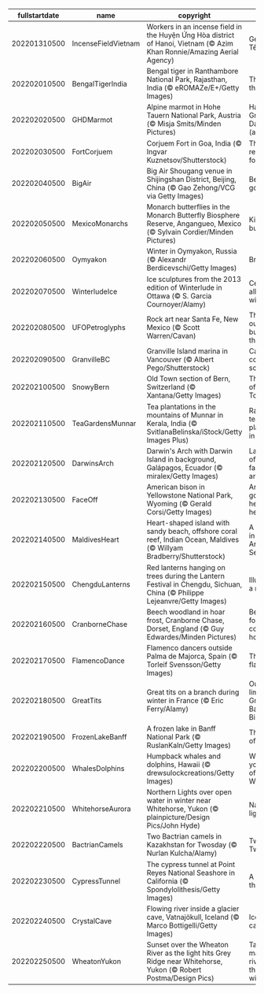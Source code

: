 |fullstartdate|name|copyright|title|image|
|--|--|--|--|--|
202201310500|IncenseFieldVietnam|Workers in an incense field in the Huyện Ứng Hòa district of Hanoi, Vietnam (© Azim Khan Ronnie/Amazing Aerial Agency)|Get set for Tết|![](/en-CA/2022/02/202201310500IncenseFieldVietnam.jpg)|
202202010500|BengalTigerIndia|Bengal tiger in Ranthambore National Park, Rajasthan, India (© eROMAZe/E+/Getty Images)|The year of the Tiger|![](/en-CA/2022/02/202202010500BengalTigerIndia.jpg)|
202202020500|GHDMarmot|Alpine marmot in Hohe Tauern National Park, Austria (© Misja Smits/Minden Pictures)|Happy Groundhog Day (again?)!|![](/en-CA/2022/02/202202020500GHDMarmot.jpg)|
202202030500|FortCorjuem|Corjuem Fort in Goa, India (© Ingvar Kuznetsov/Shutterstock)|The forest reclaims a fortress|![](/en-CA/2022/02/202202030500FortCorjuem.jpg)|
202202040500|BigAir|Big Air Shougang venue in Shijingshan District, Beijing, China (© Gao Zehong/VCG via Getty Images)|Beijing goes big|![](/en-CA/2022/02/202202040500BigAir.jpg)|
202202050500|MexicoMonarchs|Monarch butterflies in the Monarch Butterfly Biosphere Reserve, Angangueo, Mexico (© Sylvain Cordier/Minden Pictures)|King of the butterflies|![](/en-CA/2022/02/202202050500MexicoMonarchs.jpg)|
202202060500|Oymyakon|Winter in Oymyakon, Russia (© Alexandr Berdicevschi/Getty Images)|Brrrrrrrr.|![](/en-CA/2022/02/202202060500Oymyakon.jpg)|
202202070500|WinterludeIce|Ice sculptures from the 2013 edition of Winterlude in Ottawa (© S. Garcia Cournoyer/Alamy)|Celebrating all things winter|![](/en-CA/2022/02/202202070500WinterludeIce.jpg)|
202202080500|UFOPetroglyphs|Rock art near Santa Fe, New Mexico (© Scott Warren/Cavan)|The truth is out there…but not on this rock|![](/en-CA/2022/02/202202080500UFOPetroglyphs.jpg)|
202202090500|GranvilleBC|Granville Island marina in Vancouver (© Albert Pego/Shutterstock)|Calming coastal scenery|![](/en-CA/2022/02/202202090500GranvilleBC.jpg)|
202202100500|SnowyBern|Old Town section of Bern, Switzerland (© Xantana/Getty Images)|The lights of Old Town|![](/en-CA/2022/02/202202100500SnowyBern.jpg)|
202202110500|TeaGardensMunnar|Tea plantations in the mountains of Munnar in Kerala, India (© SvitlanaBelinska/iStock/Getty Images Plus)|Ravishing tea plantations in Munnar|![](/en-CA/2022/02/202202110500TeaGardensMunnar.jpg)|
202202120500|DarwinsArch|Darwin's Arch with Darwin Island in background, Galápagos, Ecuador (© miralex/Getty Images)|Last days of a famous sea arch|![](/en-CA/2022/02/202202120500DarwinsArch.jpg)|
202202130500|FaceOff|American bison in Yellowstone National Park, Wyoming (© Gerald Corsi/Getty Images)|American goliaths go head-to-head|![](/en-CA/2022/02/202202130500FaceOff.jpg)|
202202140500|MaldivesHeart|Heart-shaped island with sandy beach, offshore coral reef, Indian Ocean, Maldives (© Willyam Bradberry/Shutterstock)|A Valentine in the Arabian Sea|![](/en-CA/2022/02/202202140500MaldivesHeart.jpg)|
202202150500|ChengduLanterns|Red lanterns hanging on trees during the Lantern Festival in Chengdu, Sichuan, China (© Philippe Lejeanvre/Getty Images)|Illuminating a new year|![](/en-CA/2022/02/202202150500ChengduLanterns.jpg)|
202202160500|CranborneChase|Beech woodland in hoar frost, Cranborne Chase, Dorset, England (© Guy Edwardes/Minden Pictures)|Beech forest covered in hoarfrost|![](/en-CA/2022/02/202202160500CranborneChase.jpg)|
202202170500|FlamencoDance|Flamenco dancers outside Palma de Majorca, Spain (© Torleif Svensson/Getty Images)|The art of flamenco|![](/en-CA/2022/02/202202170500FlamencoDance.jpg)|
202202180500|GreatTits|Great tits on a branch during winter in France (© Eric Ferry/Alamy)|Out on a limb for the Great Backyard Bird Count|![](/en-CA/2022/02/202202180500GreatTits.jpg)|
202202190500|FrozenLakeBanff|A frozen lake in Banff National Park (© RuslanKaln/Getty Images)|The magic of winter|![](/en-CA/2022/02/202202190500FrozenLakeBanff.jpg)|
202202200500|WhalesDolphins|Humpback whales and dolphins, Hawaii (© drewsulockcreations/Getty Images)|Wishing you whale of a World Whale Day|![](/en-CA/2022/02/202202200500WhalesDolphins.jpg)|
202202210500|WhitehorseAurora|Northern Lights over open water in winter near Whitehorse, Yukon (© plainpicture/Design Pics/John Hyde)|Nature’s light show|![](/en-CA/2022/02/202202210500WhitehorseAurora.jpg)|
202202220500|BactrianCamels|Two Bactrian camels in Kazakhstan for Twosday (© Nurlan Kulcha/Alamy)|Two for Twosday|![](/en-CA/2022/02/202202220500BactrianCamels.jpg)|
202202230500|CypressTunnel|The cypress tunnel at Point Reyes National Seashore in California (© Spondylolithesis/Getty Images)|A tunnel to the past|![](/en-CA/2022/02/202202230500CypressTunnel.jpg)|
202202240500|CrystalCave|Flowing river inside a glacier cave, Vatnajökull, Iceland (© Marco Bottigelli/Getty Images)|Ice, ice, caving|![](/en-CA/2022/02/202202240500CrystalCave.jpg)|
202202250500|WheatonYukon|Sunset over the Wheaton River as the light hits Grey Ridge near Whitehorse, Yukon (© Robert Postma/Design Pics)|Tall peaks, magnificent rivers and a thriving wildlife|![](/en-CA/2022/02/202202250500WheatonYukon.jpg)|
